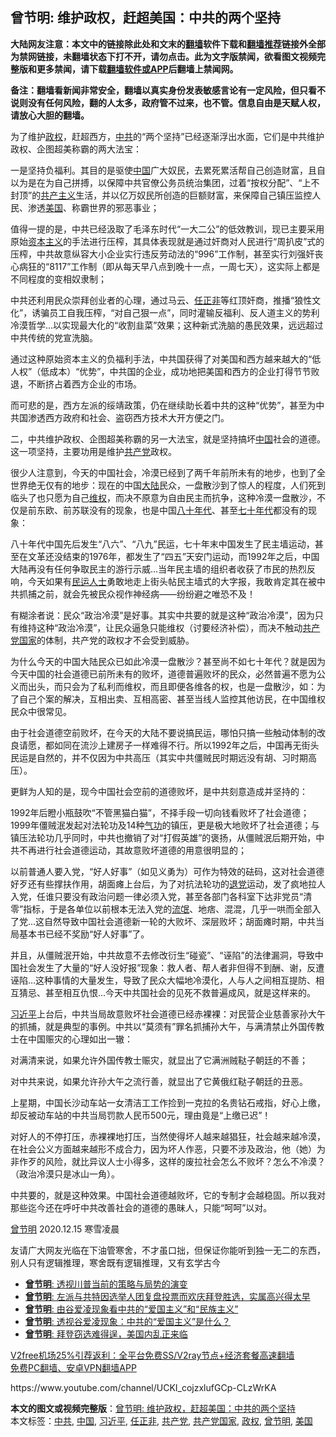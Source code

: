  <h2>曾节明: 维护政权，赶超美国：中共的两个坚持</h2> <p class="notice"><b>大陆网友注意：本文中的链接除此处和文末的<a href="https://github.com/bannedbook/fanqiang" >翻墙</a>软件下载和<a href="https://github.com/killgcd/justmysocks/blob/master/README.md">翻墙推荐</a>链接外全部为禁网链接，未翻墙状态下打不开，请勿点击。此为文字版禁闻，欲看图文视频完整版和更多禁闻，请下载<a href="https://github.com/bannedbook/fanqiang">翻墙软件或APP</a>后翻墙上禁闻网。</p><p>备注：翻墙看新闻非常安全，翻墙以真实身份发表敏感言论有一定风险，但只看不说则没有任何风险，翻的人太多，政府管不过来，也不管。信息自由是天赋人权，请放心大胆的翻墙。</b></p>  <div class="entry"> <p>为了维护<a href="https://www.bannedbook.org/bnews/tag/%e6%94%bf%e6%9d%83/" class="st_tag internal_tag" rel="tag" title="标签 政权 下的日志">政权</a>，赶超西方，<a href="https://www.bannedbook.org/bnews/tag/%e4%b8%ad%e5%85%b1/" class="st_tag internal_tag" rel="tag" title="标签 中共 下的日志">中共</a>的“两个坚持”已经逐渐浮出水面，它们是中共维护政权、企图超美称霸的两大法宝：</p> <p>一是坚持负福利。其目的是驱使<span class='wp_keywordlink_affiliate'><a href="https://www.bannedbook.org/" title="中国" target="_blank">中国</a></span>广大奴民，去累死累活帮自己创造财富，且自以为是在为自己拼搏，以保障中共官僚公务员统治集团，过着“按权分配”、“上不封顶”的<span class='wp_keywordlink'><a href="https://www.bannedbook.org/forum2/topic6177.html" title="《共产主义的终极目的》" target="_blank">共产主义</a></span>生活，并以亿万奴民所创造的巨额财富，来保障自己镇压监控人民、渗透<a href="https://www.bannedbook.org/bnews/tag/%e7%be%8e%e5%9b%bd/" class="st_tag internal_tag" rel="tag" title="标签 美国 下的日志">美国</a>、称霸世界的邪恶事业；</p> <p>值得一提的是，中共已经汲取了毛泽东时代“一大二公”的低效教训，现已主要采用原始<span class='wp_keywordlink'><a href="https://www.bannedbook.org/forum2/topic920.html" title="资本主义与自由" target="_blank">资本主义</a></span>的手法进行压榨，其具体表现就是通过奸商对人民进行“周扒皮”式的压榨，中共故意纵容大小企业实行违反劳动法的“996”工作制，甚至实行刘强奸丧心病狂的“8117”工作制（即从每天早八点到晚十一点，一周七天），这实际上都是不同程度的变相奴隶制；</p> <p>中共还利用民众崇拜创业者的心理，通过马云、<a href="https://www.bannedbook.org/bnews/tag/%E4%BB%BB%E6%AD%A3%E9%9D%9E/" class="st_tag internal_tag" rel="tag" title="标签 任正非 下的日志">任正非</a>等红顶奸商，推播“狼性文化”，诱骗员工自我压榨，“对自己狠一点”，同时灌输反福利、反人道主义的势利冷漠哲学&#8230;以实现最大化的“收割韭菜”效果；这种新式洗脑的愚民效果，远远超过中共传统的党宣洗脑。</p> <p>通过这种原始资本主义的负福利手法，中共国获得了对美国和西方越来越大的“低人权”（低成本）“优势”，中共国的企业，成功地把美国和西方的企业打得节节败退，不断挤占着西方企业的市场。</p> <p>而可悲的是，西方左派的绥靖政策，仍在继续助长着中共的这种“优势”，甚至为中共国渗透西方政府和社会、盗窃西方技术大开方便之门。</p>  <p>二，中共维护政权、企图超美称霸的另一大法宝，就是坚持搞坏<a href="https://www.bannedbook.org/bnews/tag/%E4%B8%AD%E5%9B%BD/" class="st_tag internal_tag" rel="tag" title="标签 中国 下的日志">中国</a>社会的道德。这一项坚持，主要功用是维护<a href="https://www.bannedbook.org/bnews/tag/%e5%85%b1%e4%ba%a7%e5%85%9a/" class="st_tag internal_tag" rel="tag" title="标签 共产党 下的日志">共产党</a>政权。</p> <p>很少人注意到，今天的中国社会，冷漠已经到了两千年前所未有的地步，也到了全世界绝无仅有的地步：现在的中国<span class='wp_keywordlink_affiliate'><a href="https://www.bannedbook.org/" title="大陆" target="_blank">大陆</a></span>民众，一盘散沙到了惊人的程度，人们死到临头了也只愿为自己<span class='wp_keywordlink_affiliate'><a href="https://www.bannedbook.org/bnews/weiquan/" title="维权" target="_blank">维权</a></span>，而决不原意为自由民主而抗争，这种冷漠一盘散沙，不仅是前东欧、前苏联没有的现象，也是中国<span class='wp_keywordlink'><a href="https://www.bannedbook.org/forum2/topic939.html" title="《八十年代访谈录》" target="_blank">八十年代</a></span>、甚至<span class='wp_keywordlink'><a href="https://www.bannedbook.org/forum2/topic1112.html" title="北島、李陀主編： 七十年代" target="_blank">七十年代</a></span>都没有的现象：</p> <p>八十年代中国先后发生“八六”、“八九”民运，七十年末中国发生了民主墙运动，甚至在文革还没结束的1976年，都发生了“四五”天安门运动，而1992年之后，中国大陆再没有任何争取民主的游行示威&#8230;当年民主墙的组织者收获了市民的热烈反响，今天如果有<span class='wp_keywordlink'><a href="https://www.bannedbook.org/forum9/" title="民运人士看法轮功" target="_blank">民运人士</a></span>勇敢地走上街头帖民主墙式的大字报，我敢肯定其在被中共抓捕之前，就会先被民众视作神经病——纷纷避之唯恐不及！</p> <p>有糊涂者说：民众“政治冷漠”是好事。其实中共要的就是这种“政治冷漠”，因为只有维持这种“政治冷漠”，让民众逼急只能维权（讨要经济补偿），而决不触动<a href="https://www.bannedbook.org/bnews/tag/%e5%85%b1%e4%ba%a7%e5%85%9a%e5%9b%bd%e5%ae%b6/" class="st_tag internal_tag" rel="tag" title="标签 共产党国家 下的日志">共产党国家</a>的体制，共产党的政权才不会受到威胁。</p> <p>为什么今天的中国大陆民众已如此冷漠一盘散沙？甚至尚不如七十年代？就是因为今天中国的社会道德已前所未有的败坏，道德普遍败坏的民众，必然普遍不愿为公义而出头，而只会为了私利而维权，而且即便各维各的权，也是一盘散沙，如：为了自己个案的解决，互相出卖、互相高密、甚至当线人监控其他访民，在中国维权民众中很常见。</p> <p>由于社会道德空前败坏，在今天的大陆不要说搞民运，哪怕只搞一些触动体制的改良请愿，都如同在流沙上建房子一样难得不行。所以1992年之后，中国再无街头民运是自然的，并不仅因为中共高压（其实中共僵贼民时期远没有胡、习时期高压）。</p>  <p>更鲜为人知的是，现今中国社会空前的道德败坏，是中共刻意造成并坚持的：</p> <p>1992年后瞪小瓶鼓吹“不管黑猫白猫”，不择手段一切向钱看败坏了社会道德；1999年僵贼泯发起对法轮功及14种<span class='wp_keywordlink'><a href="https://www.qi-gong.me/" title="气功修炼网" target="_blank">气功</a></span>的镇压，更是极大地败坏了社会道德；与镇压法轮功几乎同时，中共也撤销了对“打假英雄”的褒扬，从僵贼泯后期开始，中共不再进行社会道德运动，其故意败坏道德的用意很明显的；</p> <p>以前普通人要入党，“好人好事”（如见义勇为）可作为特效的砝码，这对社会道德好歹还有些撑扶作用，胡面瘫上台后，为了对抗法轮功的<span class='wp_keywordlink'><a href="http://tuidang.epochtimes.com/" title="退党" rel="nofollow" target="_blank">退党</a></span>运动，发了疯地拉人入党，任谁只要没有政治问题一律必须入党，甚至各部门各科室下达非党员“清零”指标，于是各单位以前根本无法入党的<span class='wp_keywordlink'><a href="https://www.bannedbook.org/forum11/topic282.html" title="禁片：评中国共产党的流氓本性" target="_blank">流氓</a></span>、地痞、混混，几乎一哄而全部入了党&#8230;这自然导致中国社会道德新一轮的大败坏、深层败坏；胡面瘫时期，中共当局基本书已经不奖励“好人好事”了。</p> <p>并且，从僵贼泯开始，中共故意不去修改衍生“碰瓷”、“诬陷”的法律漏洞，导致中国社会发生了大量的“好人没好报”现象：救人者、帮人者非但得不到酬、谢，反遭诬陷&#8230;这种事情的大量发生，导致了民众大幅地冷漠化，人与人之间相互提防、相互猜忌、甚至相互仇恨&#8230;今天中共国社会的见死不救普遍成风，就是这样来的。</p> <p><a href="https://www.bannedbook.org/bnews/tag/%e4%b9%a0%e8%bf%91%e5%b9%b3/" class="st_tag internal_tag" rel="tag" title="标签 习近平 下的日志">习近平</a>上台后，中共当局故意败坏社会道德已经赤裸裸：对民营企业慈善家孙大午的抓捕，就是典型的事例。中共以“莫须有”罪名抓捕孙大午，与满清禁止外国传教士在中国赈灾的心理如出一辙：</p> <p>对满清来说，如果允许外国传教士赈灾，就显出了它满洲贼鞑子朝廷的不善；</p>  <p>对中共来说，如果允许孙大午之流行善，就显出了它黄俄红鞑子朝廷的丑恶。</p> <p>上星期，中国长沙动车站一女清洁工工作捡到一克拉的名贵钻石戒指，好心上缴，却反被动车站的中共当局罚款人民币500元，理由竟是“上缴已迟”！</p> <p>对好人的不停打压，赤裸裸地打压，当然使得坏人越来越猖狂，社会越来越冷漠，在社会公义方面越来越形不成合力，因为坏人作恶，只要不涉及政治，他（她）为非作歹的风险，就比异议人士小得多，这样的废拉社会怎么不败坏？怎么不冷漠？（政治冷漠只是冰山一角）。</p> <p>中共要的，就是这种效果。中国社会道德越败坏，它的专制才会越稳固。所以我对那些迄今还在呼吁中共改善社会的道德的愚昧人，只能“呵呵”以对。</p> <p><a href="https://www.bannedbook.org/bnews/tag/%e6%9b%be%e8%8a%82%e6%98%8e/" class="st_tag internal_tag" rel="tag" title="标签 曾节明 下的日志">曾节明</a> 2020.12.15 寒雪凌晨</p> <p>友请广大网友光临在下油管寒舍，不才虽口拙，但保证你能听到独一无二的东西，别人只有逻辑推理，寒舍既有逻辑推理，又有玄学古今</p>  <ul class='op-related-articles' title='相关阅读'> <li><a href='https://www.bannedbook.org/bnews/ssgc/20201215/1448120.html' target='_blank'><b>曾节明</b>: 透视川普当前的策略与局势的演变</a></li> <li><a href='https://www.bannedbook.org/bnews/ssgc/20201215/1448041.html' target='_blank'><b>曾节明</b>: 左派与共特因选举人团复盘投票而欢庆拜登胜选，实属高兴得太早</a></li> <li><a href='https://www.bannedbook.org/bnews/ssgc/20201215/1447957.html' target='_blank'><b>曾节明</b>: 由谷爱凌现象看中共的“爱国主义”和“民族主义”</a></li> <li><a href='https://www.bannedbook.org/bnews/ssgc/20201215/1447956.html' target='_blank'><b>曾节明</b>: 透视谷爱凌现象：中共的“爱国主义”是什么？</a></li> <li><a href='https://www.bannedbook.org/bnews/ssgc/20201214/1447544.html' target='_blank'><b>曾节明</b>: 拜登窃选难得逞，美国内乱正来临</a></li> </ul> <p class="texttj"> <a href="https://www.bannedbook.org/forum23/topic22702.html" target="_blank">V2free机场25%引荐返利：全平台免费SS/V2ray节点+经济套餐高速翻墙</a><br/> <a href="https://github.com/bannedbook/fanqiang/wiki/%E7%A6%81%E9%97%BB%E7%BD%91%E5%AE%89%E5%8D%93%E7%BF%BB%E5%A2%99%E6%96%B0%E9%97%BBAPP" target="_blank">免费PC翻墙、安卓VPN翻墙APP</a></p><p>https://www.youtube.com/channel/UCKI_cojzxlufGCp-CLzWrKA</p><a name='sharetosocial'></a>       <div><b>本文的图文或视频完整版</b>：<a href='https://www.bannedbook.org/bnews/cbnews/20201215/1448179.html'>曾节明: 维护政权，赶超美国：中共的两个坚持</a></div>  </div><!--END ENTRY--> <div class="postfooter"> <div>本文标签：<a href="https://www.bannedbook.org/bnews/tag/%e4%b8%ad%e5%85%b1/" rel="tag">中共</a>, <a href="https://www.bannedbook.org/bnews/tag/%E4%B8%AD%E5%9B%BD/" rel="tag">中国</a>, <a href="https://www.bannedbook.org/bnews/tag/%e4%b9%a0%e8%bf%91%e5%b9%b3/" rel="tag">习近平</a>, <a href="https://www.bannedbook.org/bnews/tag/%E4%BB%BB%E6%AD%A3%E9%9D%9E/" rel="tag">任正非</a>, <a href="https://www.bannedbook.org/bnews/tag/%e5%85%b1%e4%ba%a7%e5%85%9a/" rel="tag">共产党</a>, <a href="https://www.bannedbook.org/bnews/tag/%e5%85%b1%e4%ba%a7%e5%85%9a%e5%9b%bd%e5%ae%b6/" rel="tag">共产党国家</a>, <a href="https://www.bannedbook.org/bnews/tag/%e6%94%bf%e6%9d%83/" rel="tag">政权</a>, <a href="https://www.bannedbook.org/bnews/tag/%e6%9b%be%e8%8a%82%e6%98%8e/" rel="tag">曾节明</a>, <a href="https://www.bannedbook.org/bnews/tag/%e7%be%8e%e5%9b%bd/" rel="tag">美国</a></div>  </div><!--END POSTFOOTER--> 